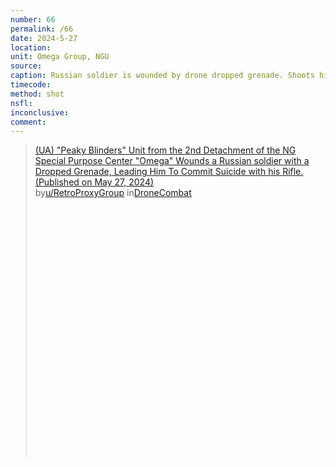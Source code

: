 ```yaml
---
number: 66
permalink: /66
date: 2024-5-27
location: 
unit: Omega Group, NGU
source: 
caption: Russian soldier is wounded by drone dropped grenade. Shoots himself in head with rifle immediately after
timecode: 
method: shot
nsfl: 
inconclusive: 
comment: 
---
```

<blockquote class="reddit-embed-bq" style="height:500px" data-embed-height="740"><a href="https://www.reddit.com/r/DroneCombat/comments/1d1ytp1/ua_peaky_blinders_unit_from_the_2nd_detachment_of/">(UA) "Peaky Blinders" Unit from the 2nd Detachment of the NG Special Purpose Center "Omega" Wounds a Russian soldier with a Dropped Grenade, Leading Him To Commit Suicide with his Rifle. (Published on May 27, 2024)</a><br> by<a href="https://www.reddit.com/user/RetroProxyGroup/">u/RetroProxyGroup</a> in<a href="https://www.reddit.com/r/DroneCombat/">DroneCombat</a></blockquote><script async="" src="https://embed.reddit.com/widgets.js" charset="UTF-8"></script>